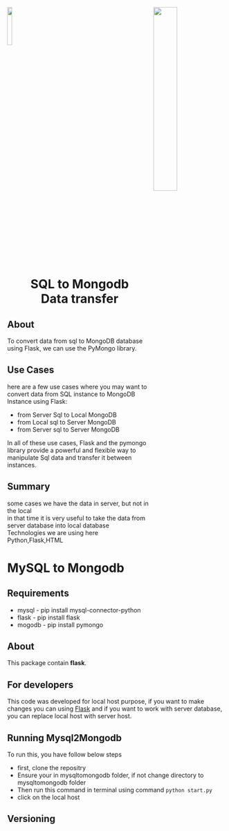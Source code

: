 <img align="right" width="33%" src="https://vivifyassets.s3.ap-south-1.amazonaws.com/lifeeazy-logo1.png">

<img  width="15%" src = "https://user-images.githubusercontent.com/92718918/225281321-22416455-e553-4981-a355-b59d2750331c.jpg">

<h1 align="center">SQL to Mongodb <br> Data transfer</h1>

## About
To convert data from sql to MongoDB database using Flask, we can use the PyMongo library.


## Use Cases

 here are a few use cases where you may want to convert data from SQL instance to MongoDB Instance using Flask:
- from Server Sql to Local MongoDB
- from Local sql to Server MongoDB
- from Server sql to Server MongoDB

In all of these use cases, Flask and the pymongo library provide a powerful and flexible way to manipulate Sql data and transfer it between instances.


## Summary
 some cases we have the data in server, but not in the local <br />in that 
 time it is very useful to take the data from <br /> server 
 database into local database <br /> Technologies we are using here Python,Flask,HTML


# MySQL to Mongodb

## Requirements 
- mysql - pip install mysql-connector-python
- flask - pip install flask
- mogodb - pip install pymongo

## About
This package contain **flask**.



## For developers
This code was developed for local host purpose, if you want to make changes you can using [Flask](https://pypi.org/project/Flask/)
and if you want to work with server database, you can replace local host with server host.



## Running Mysql2Mongodb
To run this, you have follow below steps
- first, clone the repositry
- Ensure your in mysqltomongodb folder, if not change directory to mysqltomongodb folder
- Then run this command in terminal using command `python start.py`
- click on the local host

## Versioning
